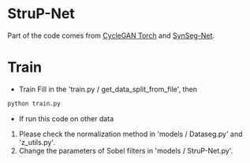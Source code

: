 # StruP-Net
Part of the code comes from [CycleGAN Torch](https://github.com/junyanz/CycleGAN) and [SynSeg-Net](https://github.com/MASILab/SynSeg-Net).

# Train
- Train
Fill in the 'train.py / get_data_split_from_file', then
```bash
python train.py
```

- If run this code on other data
1. Please check the normalization method in 'models / Dataseg.py' and 'z_utils.py'.
2. Change the parameters of Sobel filters in 'models / StruP-Net.py'.
